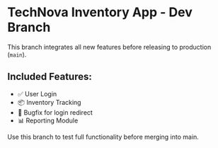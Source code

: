 # TechNova Inventory App - Dev Branch

This branch integrates all new features before releasing to production (`main`).

## Included Features:
- ✅ User Login
- 📦 Inventory Tracking
- 🐞 Bugfix for login redirect
- 📊 Reporting Module

Use this branch to test full functionality before merging into main.